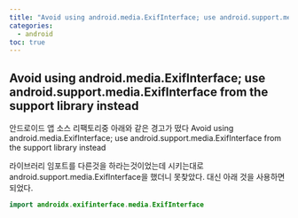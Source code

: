 ```yaml
---
title: "Avoid using android.media.ExifInterface; use android.support.media.ExifInterface from the support library instead"
categories: 
  - android
toc: true
---
```


## Avoid using android.media.ExifInterface; use android.support.media.ExifInterface from the support library instead
  
안드로이드 앱 소스 리팩토리중 아래와 같은 경고가 떴다
Avoid using android.media.ExifInterface; use android.support.media.ExifInterface from the support library instead 

라이브러리 임포트를 다른것을 하라는것이었는데 시키는대로 android.support.media.ExifInterface을 했더니 못찾았다.
대신 아래 것을 사용하면 되었다.
  
```kotlin
import androidx.exifinterface.media.ExifInterface
```
